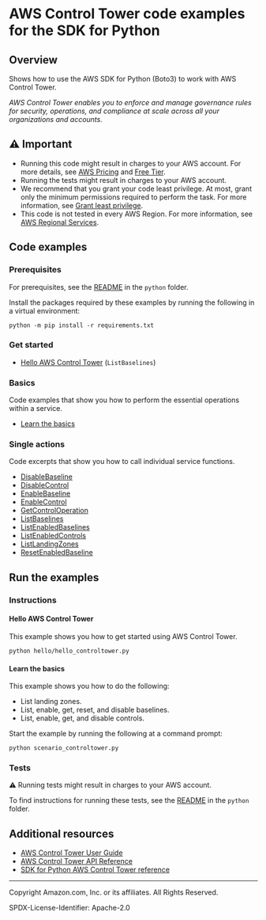 # AWS Control Tower code examples for the SDK for Python

## Overview

Shows how to use the AWS SDK for Python (Boto3) to work with AWS Control Tower.

<!--custom.overview.start-->
<!--custom.overview.end-->

_AWS Control Tower enables you to enforce and manage governance rules for security, operations, and compliance at scale across all your organizations and accounts._

## ⚠ Important

* Running this code might result in charges to your AWS account. For more details, see [AWS Pricing](https://aws.amazon.com/pricing/) and [Free Tier](https://aws.amazon.com/free/).
* Running the tests might result in charges to your AWS account.
* We recommend that you grant your code least privilege. At most, grant only the minimum permissions required to perform the task. For more information, see [Grant least privilege](https://docs.aws.amazon.com/IAM/latest/UserGuide/best-practices.html#grant-least-privilege).
* This code is not tested in every AWS Region. For more information, see [AWS Regional Services](https://aws.amazon.com/about-aws/global-infrastructure/regional-product-services).

<!--custom.important.start-->
<!--custom.important.end-->

## Code examples

### Prerequisites

For prerequisites, see the [README](../../README.md#Prerequisites) in the `python` folder.

Install the packages required by these examples by running the following in a virtual environment:

```
python -m pip install -r requirements.txt
```

<!--custom.prerequisites.start-->
<!--custom.prerequisites.end-->

### Get started

- [Hello AWS Control Tower](hello/hello_controltower.py#L4) (`ListBaselines`)


### Basics

Code examples that show you how to perform the essential operations within a service.

- [Learn the basics](scenario_controltower.py)


### Single actions

Code excerpts that show you how to call individual service functions.

- [DisableBaseline](controltower_wrapper.py#L365)
- [DisableControl](controltower_wrapper.py#L240)
- [EnableBaseline](controltower_wrapper.py#L64)
- [EnableControl](controltower_wrapper.py#L143)
- [GetControlOperation](controltower_wrapper.py#L186)
- [ListBaselines](controltower_wrapper.py#L36)
- [ListEnabledBaselines](controltower_wrapper.py#L305)
- [ListEnabledControls](controltower_wrapper.py#L401)
- [ListLandingZones](controltower_wrapper.py#L278)
- [ResetEnabledBaseline](controltower_wrapper.py#L332)


<!--custom.examples.start-->
<!--custom.examples.end-->

## Run the examples

### Instructions


<!--custom.instructions.start-->
<!--custom.instructions.end-->

#### Hello AWS Control Tower

This example shows you how to get started using AWS Control Tower.

```
python hello/hello_controltower.py
```

#### Learn the basics

This example shows you how to do the following:

- List landing zones.
- List, enable, get, reset, and disable baselines.
- List, enable, get, and disable controls.

<!--custom.basic_prereqs.controltower_Scenario.start-->
<!--custom.basic_prereqs.controltower_Scenario.end-->

Start the example by running the following at a command prompt:

```
python scenario_controltower.py
```


<!--custom.basics.controltower_Scenario.start-->
<!--custom.basics.controltower_Scenario.end-->


### Tests

⚠ Running tests might result in charges to your AWS account.


To find instructions for running these tests, see the [README](../../README.md#Tests)
in the `python` folder.



<!--custom.tests.start-->
<!--custom.tests.end-->

## Additional resources

- [AWS Control Tower User Guide](https://docs.aws.amazon.com/controltower/latest/userguide/what-is-control-tower.html)
- [AWS Control Tower API Reference](https://docs.aws.amazon.com/controltower/latest/APIReference/Welcome.html)
- [SDK for Python AWS Control Tower reference](https://boto3.amazonaws.com/v1/documentation/api/latest/reference/services/cognito-idp.html)

<!--custom.resources.start-->
<!--custom.resources.end-->

---

Copyright Amazon.com, Inc. or its affiliates. All Rights Reserved.

SPDX-License-Identifier: Apache-2.0
